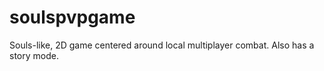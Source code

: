 # soulspvpgame
Souls-like, 2D game centered around local multiplayer combat. Also has a story mode.

